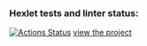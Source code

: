 ### Hexlet tests and linter status:
[![Actions Status](https://github.com/JavaQuaker/java-project-72/actions/workflows/hexlet-check.yml/badge.svg)](https://github.com/JavaQuaker/java-project-72/actions)
[view the project](https://java-project-72-8ytc.onrender.com)
